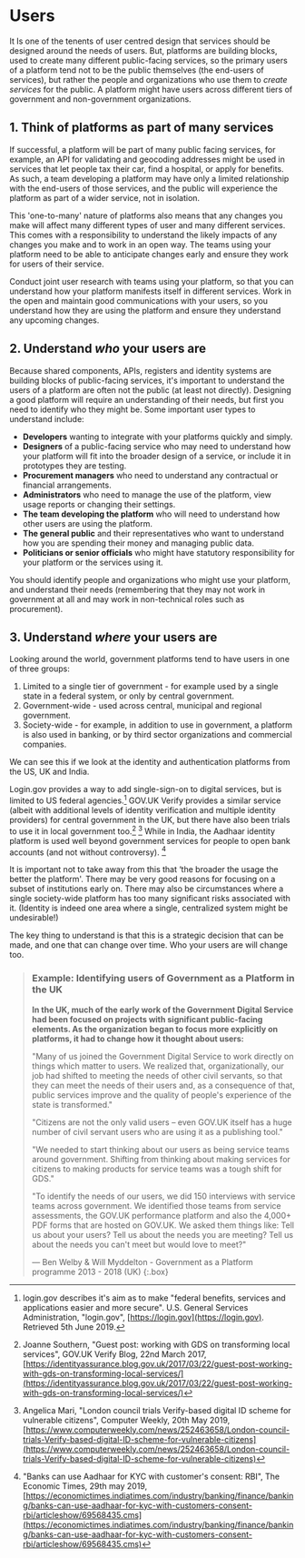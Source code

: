 # Users

It Is one of the tenents of user centred design that services should be designed around the needs of users. But, platforms are building blocks, used to create many different public-facing services, so the primary users of a platform tend not to be the public themselves (the end-users of services), but rather the people and organizations who use them to _create services_ for the public. A platform might have users across different tiers of government and non-government organizations.

## 1. Think of platforms as part of many services

If successful, a platform will be part of many public facing services, for example, an API for validating and geocoding addresses might be used in services that let people tax their car, find a hospital, or apply for benefits. As such, a team developing a platform may have only a limited relationship with the end-users of those services, and the public will experience the platform as part of a wider service, not in isolation.

This 'one-to-many' nature of platforms also means that any changes you make will affect many different types of user and many different services. This comes with a responsibility to understand the likely impacts of any changes you make and to work in an open way. The teams using your platform need to be able to anticipate changes early and ensure they work for users of their service.  

Conduct joint user research with teams using your platform, so that you can understand how your platform manifests itself in different services. Work in the open and maintain good communications with your users, so you understand how they are using the platform and ensure they understand any upcoming changes.

## 2. Understand _who_ your users are

Because shared components, APIs, registers and identity systems are building blocks of public-facing services, it's important to understand the users of a platform are often not the public (at least not directly). Designing a good platform will require an understanding of their needs, but first you need to identify who they might be. Some important user types to understand include:

* **Developers** wanting to integrate with your platforms quickly and simply.
* **Designers** of a public-facing service who may need to understand how your platform will fit into the broader design of a service, or include it in prototypes they are testing.
* **Procurement managers** who need to understand any contractual or financial arrangements.
* **Administrators** who need to manage the use of the platform, view usage reports or changing their settings.
* **The team developing the platform** who will need to understand how other users are using the platform.
* **The general public** and their representatives who want to understand how you are spending their money and managing public data.
* **Politicians or senior officials** who might have statutory responsibility for your platform or the services using it.

You should identify people and organizations who might use your platform, and understand their needs (remembering that they may not work in government at all and may work in non-technical roles such as procurement).

## 3. Understand _where_ your users are

Looking around the world, government platforms tend to have users in one of three groups:

1. Limited to a single tier of government - for example used by a single state in a federal system, or only by central government.
2. Government-wide - used across central, municipal and regional government.
3. Society-wide - for example, in addition to use in government, a platform is also used in banking, or by third sector organizations and commercial companies.

We can see this if we look at the identity and authentication platforms from the US, UK and India.

Login.gov provides a way to add single-sign-on to digital services, but is limited to US federal agencies.[^1] GOV.UK Verify provides a similar service (albeit with additional levels of identity verification and multiple identity providers) for central government in the UK, but there have also been trials to use it in local government too.[^2] [^3] While in India, the Aadhaar identity platform is used well beyond government services for people to open bank accounts (and not without controversy). [^4]

It is important not to take away from this that ‘the broader the usage the better the platform'. There may be very good reasons for focusing on a subset of institutions early on. There may also be circumstances where a single society-wide platform has too many significant risks associated with it. (Identity is indeed one area where a single, centralized system might be undesirable!)

The key thing to understand is that this is a strategic decision that can be made, and one that can change over time. Who your users are will change too.

> ### Example: Identifying users of Government as a Platform in the UK
> 
> **In the UK, much of the early work of the Government Digital Service had been focused on projects with significant public-facing elements. As the organization began to focus more explicitly on platforms, it had to change how it thought about users:**
> 
> "Many of us joined the Government Digital Service to work directly on things which matter to users. We realized that, organizationally, our job had shifted to meeting the needs of other civil servants, so that they can meet the needs of their users and, as a consequence of that, public services improve and the quality of people's experience of the state is transformed."
> 
> "Citizens are not the only valid users – even GOV.UK itself has a huge number of civil servant users who are using it as a publishing tool."
> 
> "We needed to start thinking about our users as being service teams around government. Shifting from thinking about making services for citizens to making products for service teams was a tough shift for GDS."
> 
> "To identify the needs of our users, we did 150 interviews with service teams across government. We identified those teams from service assessments, the GOV.UK performance platform and also the 4,000+ PDF forms that are hosted on GOV.UK. We asked them things like: Tell us about your users? Tell us about the needs you are meeting? Tell us about the needs you can't meet but would love to meet?"
> 
> — Ben Welby & Will Myddelton - Government as a Platform programme 2013 - 2018 (UK)
{:.box}

[^1]:   login.gov describes it's aim as to make "federal benefits, services and applications easier and more secure". U.S. General Services Administration, "login.gov", [https://login.gov](https://login.gov). Retrieved 5th June 2019.

[^2]:   Joanne Southern, "Guest post: working with GDS on transforming local services", GOV.UK Verify Blog, 22nd March 2017, [https://identityassurance.blog.gov.uk/2017/03/22/guest-post-working-with-gds-on-transforming-local-services/](https://identityassurance.blog.gov.uk/2017/03/22/guest-post-working-with-gds-on-transforming-local-services/)

[^3]:   Angelica Mari, "London council trials Verify-based digital ID scheme for vulnerable citizens", Computer Weekly, 20th May 2019, [https://www.computerweekly.com/news/252463658/London-council-trials-Verify-based-digital-ID-scheme-for-vulnerable-citizens](https://www.computerweekly.com/news/252463658/London-council-trials-Verify-based-digital-ID-scheme-for-vulnerable-citizens)

[^4]:   "Banks can use Aadhaar for KYC with customer's consent: RBI", The Economic Times, 29th may 2019, [https://economictimes.indiatimes.com/industry/banking/finance/banking/banks-can-use-aadhaar-for-kyc-with-customers-consent-rbi/articleshow/69568435.cms](https://economictimes.indiatimes.com/industry/banking/finance/banking/banks-can-use-aadhaar-for-kyc-with-customers-consent-rbi/articleshow/69568435.cms)
